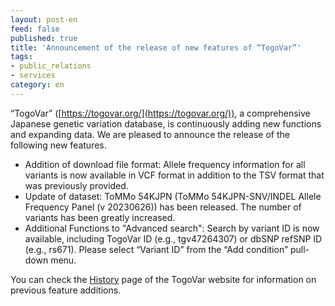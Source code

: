 ```yaml
---
layout: post-en
feed: false
published: true
title: 'Announcement of the release of new features of “TogoVar”'
tags:
- public_relations
- services
category: en
---
```

“TogoVar” ([https://togovar.org/](https://togovar.org/)), a comprehensive Japanese genetic variation database, is continuously adding new functions and expanding data. We are pleased to announce the release of the following new features.

- Addition of download file format: Allele frequency information for all variants is now available in VCF format in addition to the TSV format that was previously provided.
- Update of dataset: ToMMo 54KJPN (ToMMo 54KJPN-SNV/INDEL Allele Frequency Panel (v 20230626)) has been released. The number of variants has been greatly increased.
- Additional Functions to "Advanced search": Search by variant ID is now available, including TogoVar ID (e.g., tgv47264307) or dbSNP refSNP ID (e.g., rs671). Please select “Variant ID” from the “Add condition” pull-down menu.

You can check the [History](https://grch38.togovar.org/doc/history) page of the TogoVar website for information on previous feature additions.
